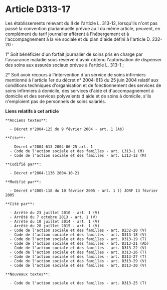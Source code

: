 # Article D313-17

Les établissements relevant du II de l'article L. 313-12, lorsqu'ils n'ont pas passé la convention pluriannuelle prévue au I
du même article, peuvent, en complément du tarif journalier afférent à l'hébergement et à l'accompagnement à la vie sociale
et du plan d'aide défini à l'article D. 232-20 :

1° Soit bénéficier d'un forfait journalier de soins pris en charge par l'assurance maladie sous réserve d'avoir obtenu
l'autorisation de dispenser des soins aux assurés sociaux prévue à l'article L. 313-1 ;

2° Soit avoir recours à l'intervention d'un service de soins infirmiers mentionné à l'article 1er du décret n° 2004-613 du 25
juin 2004 relatif aux conditions techniques d'organisation et de fonctionnement des services de soins infirmiers à domicile,
des services d'aide et d'accompagnement à domicile et des services polyvalents d'aide et de soins à domicile, s'ils
n'emploient pas de personnels de soins salariés.

**Liens relatifs à cet article**

	**Anciens textes**:

	  - Décret n°2004-125 du 9 février 2004 - art. 1 (Ab)

	**Cite**:

	  - Décret n°2004-613 2004-06-25 art. 1
	  - Code de l'action sociale et des familles - art. L313-1 (M)
	  - Code de l'action sociale et des familles - art. L313-12 (M)

	**Codifié par**:

	  - Décret n°2004-1136 2004-10-21

	**Modifié par**:

	  - Décret n°2005-118 du 10 février 2005 - art. 1 () JORF 13 février 2005

	**Cité par**:

	  - Arrêté du 23 juillet 2010 - art. 1 (V)
	  - Arrêté du 7 octobre 2013 - art. 1 (V)
	  - Arrêté du 10 juillet 2014 - art. 1 (V)
	  - Arrêté du 28 juillet 2015 - art. 1 (V)
	  - Code de l'action sociale et des familles - art. D232-20 (V)
	  - Code de l'action sociale et des familles - art. D313-18 (V)
	  - Code de l'action sociale et des familles - art. D313-19 (T)
	  - Code de l'action sociale et des familles - art. D313-21 (Ab)
	  - Code de l'action sociale et des familles - art. D313-22 (V)
	  - Code de l'action sociale et des familles - art. D313-26 (T)
	  - Code de l'action sociale et des familles - art. D313-27 (T)
	  - Code de l'action sociale et des familles - art. D313-29 (V)
	  - Code de l'action sociale et des familles - art. D313-30 (V)

	**Nouveaux textes**:

	  - Code de l'action sociale et des familles - art. D313-25 (T)
